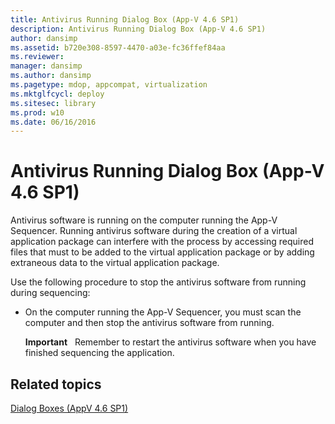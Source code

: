 ```yaml
---
title: Antivirus Running Dialog Box (App-V 4.6 SP1)
description: Antivirus Running Dialog Box (App-V 4.6 SP1)
author: dansimp
ms.assetid: b720e308-8597-4470-a03e-fc36ffef84aa
ms.reviewer: 
manager: dansimp
ms.author: dansimp
ms.pagetype: mdop, appcompat, virtualization
ms.mktglfcycl: deploy
ms.sitesec: library
ms.prod: w10
ms.date: 06/16/2016
---
```



# Antivirus Running Dialog Box (App-V 4.6 SP1)


Antivirus software is running on the computer running the App-V Sequencer. Running antivirus software during the creation of a virtual application package can interfere with the process by accessing required files that must to be added to the virtual application package or by adding extraneous data to the virtual application package.

Use the following procedure to stop the antivirus software from running during sequencing:

-   On the computer running the App-V Sequencer, you must scan the computer and then stop the antivirus software from running.

    **Important**  
    Remember to restart the antivirus software when you have finished sequencing the application.

     

## Related topics


[Dialog Boxes (AppV 4.6 SP1)](dialog-boxes--appv-46-sp1-.md)

 

 





